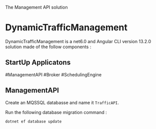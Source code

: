 
The Management API solution 

# DynamicTrafficManagement


DynamicTrafficManagement is a  net6.0 and Angular CLI version 13.2.0 solution made of the follow components :
## StartUp Applicatons

#ManagementAPI
#Broker
#SchedulingEngine


## ManagementAPI


Create an MQSSQL databasse and name it `TrafficAPI`.

Run the following database migration command :

```bash
dotnet ef database update
```
